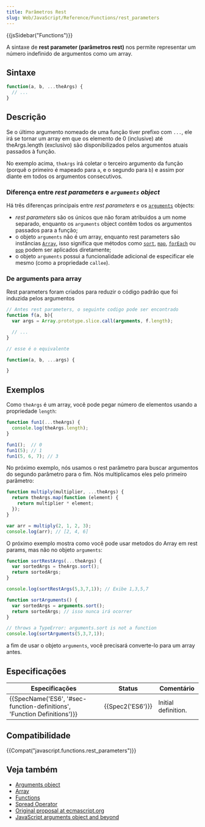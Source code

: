```yaml
---
title: Parâmetros Rest
slug: Web/JavaScript/Reference/Functions/rest_parameters
---
```


{{jsSidebar("Functions")}}

A sintaxe de **rest parameter (parâmetros rest)** nos permite representar um número indefinido de argumentos como um array.

## Sintaxe

```js
function(a, b, ...theArgs) {
  // ...
}
```

## Descrição

Se o último argumento nomeado de uma função tiver prefixo com `...`, ele irá se tornar um array em que os elemento de 0 (inclusive) até theArgs.length (exclusivo) são disponibilizados pelos argumentos atuais passados à função.

No exemplo acima, `theArgs` irá coletar o terceiro argumento da função (porquê o primeiro é mapeado para `a`, e o segundo para `b`) e assim por diante em todos os argumentos consecutivos.

### Diferença entre _rest parameters_ e _`arguments` object_

Há três diferenças principais entre _rest parameters_ e os [`arguments`](/pt-BR/docs/Web/JavaScript/Reference/Functions/arguments) objects:

- _rest parameters_ são os únicos que não foram atribuidos a um nome separado, enquanto os `arguments` object contêm todos os argumentos passados para a função;
- o objeto `arguments` não é um array, enquanto rest parameters são instâncias [`Array`](/pt-BR/docs/Web/JavaScript/Reference/Global_Objects/Array), isso significa que métodos como [`sort`](/pt-BR/docs/Web/JavaScript/Reference/Global_Objects/Array/sort), [`map`](/pt-BR/docs/Web/JavaScript/Reference/Global_Objects/Array/map), [`forEach`](/pt-BR/docs/Web/JavaScript/Reference/Global_Objects/Array/forEach) ou [`pop`](/pt-BR/docs/Web/JavaScript/Reference/Global_Objects/Array/pop) podem ser aplicados diretamente;
- o objeto `arguments` possui a funcionalidade adicional de especificar ele mesmo (como a propriedade `callee`).

### De arguments para array

Rest parameters foram criados para reduzir o código padrão que foi induzida pelos argumentos

```js
// Antes rest parameters, o seguinte codigo pode ser encontrado
function f(a, b){
  var args = Array.prototype.slice.call(arguments, f.length);

  // ...
}

// esse é o equivalente

function(a, b, ...args) {

}
```

## Exemplos

Como `theArgs` é um array, você pode pegar número de elementos usando a propriedade `length`:

```js
function fun1(...theArgs) {
  console.log(theArgs.length);
}

fun1();  // 0
fun1(5); // 1
fun1(5, 6, 7); // 3
```

No próximo exemplo, nós usamos o rest parâmetro para buscar argumentos do segundo parâmetro para o fim. Nós multiplicamos eles pelo primeiro parâmetro:

```js
function multiply(multiplier, ...theArgs) {
  return theArgs.map(function (element) {
    return multiplier * element;
  });
}

var arr = multiply(2, 1, 2, 3);
console.log(arr); // [2, 4, 6]
```

O próximo exemplo mostra como você pode usar metodos do Array em rest params, mas não no objeto `arguments`:

```js
function sortRestArgs(...theArgs) {
  var sortedArgs = theArgs.sort();
  return sortedArgs;
}

console.log(sortRestArgs(5,3,7,1)); // Exibe 1,3,5,7

function sortArguments() {
  var sortedArgs = arguments.sort();
  return sortedArgs; // isso nunca irá ocorrer
}

// throws a TypeError: arguments.sort is not a function
console.log(sortArguments(5,3,7,1));
```

a fim de usar o objeto `arguments`, você precisará converte-lo para um array antes.

## Especificações

| Especificações                                                                                   | Status               | Comentário          |
| ------------------------------------------------------------------------------------------------ | -------------------- | ------------------- |
| {{SpecName('ES6', '#sec-function-definitions', 'Function Definitions')}} | {{Spec2('ES6')}} | Initial definition. |

## Compatibilidade

{{Compat("javascript.functions.rest_parameters")}}

## Veja também

- [Arguments object](/pt-BR/docs/Web/JavaScript/Reference/Functions/arguments)
- [Array](/pt-BR/docs/Web/JavaScript/Reference/Global_Objects/Array)
- [Functions](/pt-BR/docs/Web/JavaScript/Reference/Functions)
- [Spread Operator](/pt-BR/docs/Web/JavaScript/Reference/Operators/Spread_operator)
- [Original proposal at ecmascript.org](http://wiki.ecmascript.org/doku.php?id=harmony:rest_parameters)
- [JavaScript arguments object and beyond](http://javascriptweblog.wordpress.com/2011/01/18/javascripts-arguments-object-and-beyond/)

